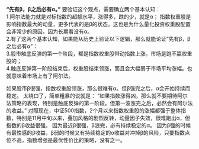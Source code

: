 **“先有β，β之后必有α。”**    要验证这个观点，需要确立两个基本认知：    
1.阿尔法能力就是对标指数的超额水平，涨得多，跌的少，就是α；  指数权重股是影响指数最大的动量，更多代表的是β的状态。这也是为什么量化投资权重股配置会非常少的原因，因为长期看没有α。    
2.有了这两个基本认知，如果能从历史上验证以下逻辑，那么就能论证“先有β，β之后必有α”：    
3.股市触底反弹的第一个阶段，都是指数权重股带动指数上涨。市场是跑不赢权重股的；    
4.触底反弹第一阶段结束后，权重股结束领涨，而且会大幅弱于市场平均涨幅。也就意味着市场上有了阿尔法。

如果股市β很强，指数权重股领涨，那么很难有α。但β强完之后，α会开始持续而稳定。    太绕口了，简单粗暴的说就是：    “如果指数涨得凶，那么就不要期待阿尔法策略的表现，特别是触底反弹的第一阶段。但第一波涨完之后，必然会有阿尔法的收益。”    对照现在，中证500指数，2个月以来指数权重股的涨幅都强于整体指数，特别是11月中旬以来，叠加风格的剧烈反转，动量因子失效，很难跑出α，但指数的β收益很强。 因为最近β很强，β浪完，必有持续稳定的α。   因为β强的时候有最性感的β收益，β弱的时候又有持续稳定的α收益对冲掉β的风险，只要指数点位不高，指数增强是最优性价比的策略，没有之一。

